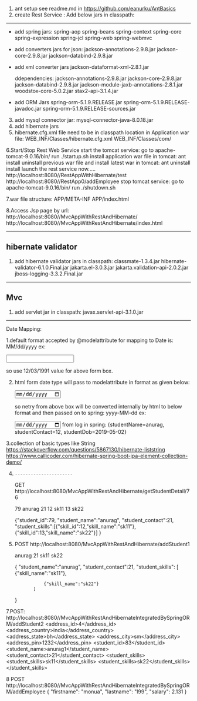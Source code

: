 1.  ant setup
   see readme.md in https://github.com/eanurku/AntBasics 
2. create Rest Service :
  Add below jars in classpath:
  ----------------------------- 
* add spring jars:
    spring-aop
    spring-beans
    spring-context
    spring-core
    spring-expression
    spring-jcl
    spring-web
    spring-webmvc
    
* add converters jars for json:
    jackson-annotations-2.9.8.jar
    jackson-core-2.9.8.jar
    jackson-databind-2.9.8.jar

* add xml converter jars
    jackson-dataformat-xml-2.8.1.jar
    
    ddependencies:
    jackson-annotations-2.9.8.jar
    jackson-core-2.9.8.jar
    jackson-databind-2.9.8.jar
    jackson-module-jaxb-annotations-2.8.1.jar
    woodstox-core-5.0.2.jar
    stax2-api-3.1.4.jar
* add ORM Jars
    spring-orm-5.1.9.RELEASE.jar
    spring-orm-5.1.9.RELEASE-javadoc.jar
    spring-orm-5.1.9.RELEASE-sources.jar
    
        
3. add mysql connector jar:
    mysql-connector-java-8.0.18.jar
4. add hibernate jars
5. hibernate.cfg.xml file need to be in classpath location in Application war file:
    WEB_INF/Classes/hibernate.cfg.xml
    WEB_INF/Classes/com/

6.Start/Stop Rest Web  Service
    start the tomcat service:
        go to apache-tomcat-9.0.16/bin/
        run ./startup.sh
    install application war file in tomcat:
        ant  install
    uninstall previous war file and install latest war in tomcat:
        ant uninstall install
    launch the rest service now.....
        http://localhost:8080//RestAppWithHibernate/test
        http://localhost:8080//RestApp0/addEmployee
    stop tomcat service:
        go to apache-tomcat-9.0.16/bin/
        run ./shutdown.sh

7.war file structure:
APP/META-INF
APP/index.html

8.Access Jsp page by url:
http://localhost:8080//MvcAppWithRestAndHibernate/
http://localhost:8080//MvcAppWithRestAndHibernate/index.html

-------------------------
hibernate validator 
-------------------------

1. add  hibernate validator  jars in classpath:
 classmate-1.3.4.jar
 hibernate-validator-6.1.0.Final.jar
 jakarta.el-3.0.3.jar
 jakarta.validation-api-2.0.2.jar
 jboss-logging-3.3.2.Final.jar


--------------------
Mvc
--------------------
1.  add servlet jar in classpath:
    javax.servlet-api-3.1.0.jar 
    
    
-------------------------------
Date Mapping:

1.default format accepted by @modelattribute for mapping to Date is:
   MM/dd/yyyy
   ex:
   <td> <input type="text" name="studentDob"/> </td>
   
   so use 12/03/1991 value for above form box.

2. html form date type will pass to modelattribute in format as given below:

   <td> <input type="date" name="studentDob"/> </td>
   
   so netry from above box will be converted internally by html to below format and then passed on to spring:
   yyyy-MM-dd
   ex:
      <td> <input type="date" name="studentDob"/> </td>
      from log in spring:
      {studentName=anurag, studentContact=12, studentDob=2019-05-02}
3.collection of basic types like String
    https://stackoverflow.com/questions/5867130/hibernate-liststring
    https://www.callicoder.com/hibernate-spring-boot-jpa-element-collection-demo/
          
4.
       ----------------------
      GET http://localhost:8080/MvcAppWithRestAndHibernate/getStudentDetail/76
     
      <Student>
      <student_id>79</student_id>
      <student_name>anurag</student_name>
      <student_contact>21</student_contact>
      <student_skills>
      <student_skills>
      <skill_id>12</skill_id>
      <skill_name>sk11</skill_name>
       </student_skills>
      <student_skills>
      <skill_id>13</skill_id>
      <skill_name>sk22</skill_name>
       </student_skills>
       </student_skills>
       </Student>
       
      {"student_id":79,
       "student_name":"anurag",
       "student_contact":21,
       "student_skills":[{"skill_id":12,"skill_name":"sk11"},
        {"skill_id":13,"skill_name":"sk22"}]
        }
5.
      POST http://localhost:8080/MvcAppWithRestAndHibernate/addStudent1
      
      <Student>
          <student_name>anurag</student_name>
          <student_contact>21</student_contact>
              <student_skills>
                  <student_skills>
                  <skill_name>sk11</skill_name>
                  </student_skills>
                  <student_skills>
                  <skill_name>sk22</skill_name>
                  </student_skills>
              </student_skills>
      </Student>
      
      {
          "student_name":"anurag",
          "student_contact":21,
          "student_skills":
              [
                  {"skill_name":"sk11"},
                  
                  {"skill_name":"sk22"}
              ]
      }
      
       
7.POST: 
http://localhost:8080//MvcAppWithRestAndHibernateIntegratedBySpringORM/addStudent2
       <Student>
           <studentAddress>
               <address_id>4</address_id>
               <address_country>india</address_country>
               <address_state>bh</address_state>
               <address_city>sm</address_city>
               <address_pin>1232</address_pin>
            </studentAddress>
           <student_id>83</student_id>
           <student_name>anurag1</student_name>
           <student_contact>21</student_contact>
           <student_skills>
               <student_skills>sk11</student_skills>
               <student_skills>sk22</student_skills>
            </student_skills>
        </Student>
        
        
8 POST 
http://localhost:8080//MvcAppWithRestAndHibernateIntegratedBySpringORM/addEmployee
 {
"firstname": "monua",
"lastname": "l99",
"salary": 2.131
}

